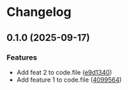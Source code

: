 # Changelog

## 0.1.0 (2025-09-17)


### Features

* Add feat 2 to code.file ([e9d1340](https://github.com/jw-maynard/test-release-please/commit/e9d134056d25152067fba8feebfea4aafd553524))
* Add feature 1 to code.file ([4099564](https://github.com/jw-maynard/test-release-please/commit/409956427487cbd14b49443c7d3400dede289a43))
